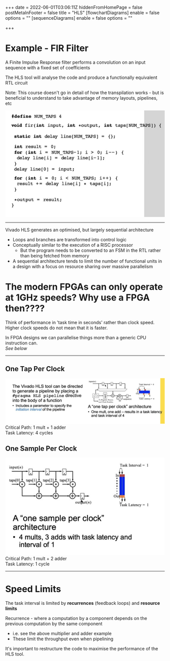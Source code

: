 +++
date = 2022-06-01T03:06:11Z
hiddenFromHomePage = false
postMetaInFooter = false
title = "HLS"
[flowchartDiagrams]
enable = false
options = ""
[sequenceDiagrams]
enable = false
options = ""

+++
# Example - FIR Filter

A Finite Impulse Response filter performs a convolution on an input sequence with a fixed set of coefficients

The HLS tool will analyse the code and produce a functionally equivalent RTL circuit

Note: This course doesn't go in detail of how the transpilation works - but is beneficial to understand to take advantage of memory layouts, pipelines, etc

![](/uploads/snipaste_2022-06-01_13-07-11.jpg)

***

Vivado HLS generates an optimised, but largely sequential architecture

* Loops and branches are transformed into control logic
* Conceptually similar to the execution of a RISC processor
  * But the program needs to be converted to an FSM in the RTL rather than being fetched from memory
* A sequential architecture tends to limit the number of functional units in a design with a focus on resource sharing over massive parallelism

# The modern FPGAs can only operate at 1GHz speeds? Why use a FPGA then????

Think of performance in 'task time in seconds' rather than clock speed.  
Higher clock speeds do not mean that it is faster.

In FPGA designs we can parallelise things more than a generic CPU instruction can.  
_See below_

***

## One Tap Per Clock

![](/uploads/snipaste_2022-06-01_13-20-07.jpg)  
Critical Path: 1 mult + 1 adder  
Task Latency: 4 cycles

## One Sample Per Clock

![](/uploads/snipaste_2022-06-01_13-20-51.jpg)  
Critical Path: 1 mult + 2 adder  
Task Latency: 1 cycle

***

# Speed Limits

The task interval is limited by **recurrences** (feedback loops) and **resource limits**

Recurrence - where a computation by a component depends on the previous computation by the same component

* i.e. see the above multiplier and adder example
* These limit the throughput even when pipelining

It's important to restructure the code to maximise the performance of the HLS tool.